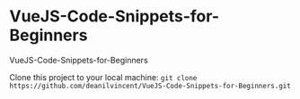 # VueJS-Code-Snippets-for-Beginners

VueJS-Code-Snippets-for-Beginners

Clone this project to your local machine: 
`
git clone https://github.com/deanilvincent/VueJS-Code-Snippets-for-Beginners.git
`
